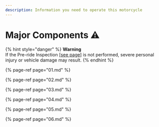 ```yaml
---
description: Information you need to operate this motorcycle
---
```


# Major Components ⚠️

{% hint style="danger" %}
**Warning**  
If the Pre-ride Inspection [\[see page\]](https://xl400v.gitbook.io/honda-transalp/owners-manual/06) is not performed, severe personal injury or vehicle damage may result.
{% endhint %}

{% page-ref page="01.md" %}

{% page-ref page="02.md" %}

{% page-ref page="03.md" %}

{% page-ref page="04.md" %}

{% page-ref page="05.md" %}

{% page-ref page="06.md" %}

